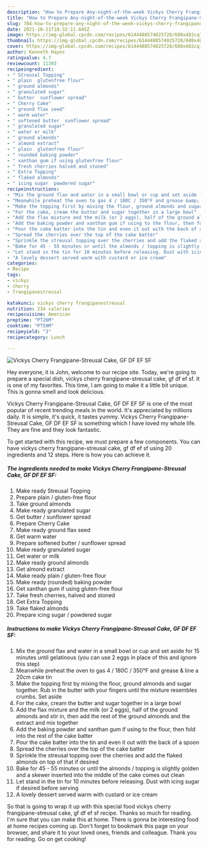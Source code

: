 ```yaml
---
description: "How to Prepare Any-night-of-the-week Vickys Cherry Frangipane-Streusal Cake, GF DF EF SF"
title: "How to Prepare Any-night-of-the-week Vickys Cherry Frangipane-Streusal Cake, GF DF EF SF"
slug: 784-how-to-prepare-any-night-of-the-week-vickys-cherry-frangipane-streusal-cake-gf-df-ef-sf
date: 2021-10-21T18:32:11.645Z
image: https://img-global.cpcdn.com/recipes/6144488574025728/680x482cq70/vickys-cherry-frangipane-streusal-cake-gf-df-ef-sf-recipe-main-photo.jpg
thumbnail: https://img-global.cpcdn.com/recipes/6144488574025728/680x482cq70/vickys-cherry-frangipane-streusal-cake-gf-df-ef-sf-recipe-main-photo.jpg
cover: https://img-global.cpcdn.com/recipes/6144488574025728/680x482cq70/vickys-cherry-frangipane-streusal-cake-gf-df-ef-sf-recipe-main-photo.jpg
author: Kenneth Hayes
ratingvalue: 4.7
reviewcount: 11393
recipeingredient:
- " Streusal Topping"
- " plain  glutenfree flour"
- " ground almonds"
- " granulated sugar"
- " butter  sunflower spread"
- " Cherry Cake"
- " ground flax seed"
- " warm water"
- " softened butter  sunflower spread"
- " granulated sugar"
- " water or milk"
- " ground almonds"
- " almond extract"
- " plain  glutenfree flour"
- " rounded baking powder"
- " xanthan gum if using glutenfree flour"
- " fresh cherries halved and stoned"
- " Extra Topping"
- " flaked almonds"
- " icing sugar  powdered sugar"
recipeinstructions:
- "Mix the ground flax and water in a small bowl or cup and set aside for 15 minutes until gelatinous (you can use 2 eggs in place of this and ignore this step)"
- "Meanwhile preheat the oven to gas 4 / 180C / 350°F and grease &amp; line a 20cm cake tin"
- "Make the topping first by mixing the flour, ground almonds and sugar together. Rub in the butter with your fingers until the mixture resembles crumbs. Set aside"
- "For the cake, cream the butter and sugar together in a large bowl"
- "Add the flax mixture and the milk (or 2 eggs), half of the ground almonds and stir in, then add the rest of the ground almonds and the extract and mix together"
- "Add the baking powder and xanthan gum if using to the flour, then fold into the rest of the cake batter"
- "Pour the cake batter into the tin and even it out with the back of a spoon"
- "Spread the cherries over the top of the cake batter"
- "Sprinkle the streusal topping over the cherries and add the flaked almonds on top of that if desired"
- "Bake for 45 - 55 minutes or until the almonds / topping is slightly golden and a skewer inserted into the middle of the cake comes out clean"
- "Let stand in the tin for 10 minutes before releasing. Dust with icing sugar if desired before serving"
- "A lovely dessert served warm with custard or ice cream"
categories:
- Recipe
tags:
- vickys
- cherry
- frangipanestreusal

katakunci: vickys cherry frangipanestreusal 
nutrition: 234 calories
recipecuisine: American
preptime: "PT26M"
cooktime: "PT59M"
recipeyield: "3"
recipecategory: Lunch

---
```



![Vickys Cherry Frangipane-Streusal Cake, GF DF EF SF](https://img-global.cpcdn.com/recipes/6144488574025728/680x482cq70/vickys-cherry-frangipane-streusal-cake-gf-df-ef-sf-recipe-main-photo.jpg)

Hey everyone, it is John, welcome to our recipe site. Today, we're going to prepare a special dish, vickys cherry frangipane-streusal cake, gf df ef sf. It is one of my favorites. This time, I am going to make it a little bit unique. This is gonna smell and look delicious.

Vickys Cherry Frangipane-Streusal Cake, GF DF EF SF is one of the most popular of recent trending meals in the world. It's appreciated by millions daily. It is simple, it's quick, it tastes yummy. Vickys Cherry Frangipane-Streusal Cake, GF DF EF SF is something which I have loved my whole life. They are fine and they look fantastic.




To get started with this recipe, we must prepare a few components. You can have vickys cherry frangipane-streusal cake, gf df ef sf using 20 ingredients and 12 steps. Here is how you can achieve it.

<!--inarticleads1-->

##### The ingredients needed to make Vickys Cherry Frangipane-Streusal Cake, GF DF EF SF:

1. Make ready  Streusal Topping
1. Prepare  plain / gluten-free flour
1. Take  ground almonds
1. Make ready  granulated sugar
1. Get  butter / sunflower spread
1. Prepare  Cherry Cake
1. Make ready  ground flax seed
1. Get  warm water
1. Prepare  softened butter / sunflower spread
1. Make ready  granulated sugar
1. Get  water or milk
1. Make ready  ground almonds
1. Get  almond extract
1. Make ready  plain / gluten-free flour
1. Make ready  (rounded) baking powder
1. Get  xanthan gum if using gluten-free flour
1. Take  fresh cherries, halved and stoned
1. Get  Extra Topping
1. Take  flaked almonds
1. Prepare  icing sugar / powdered sugar




<!--inarticleads2-->

##### Instructions to make Vickys Cherry Frangipane-Streusal Cake, GF DF EF SF:

1. Mix the ground flax and water in a small bowl or cup and set aside for 15 minutes until gelatinous (you can use 2 eggs in place of this and ignore this step)
1. Meanwhile preheat the oven to gas 4 / 180C / 350°F and grease &amp; line a 20cm cake tin
1. Make the topping first by mixing the flour, ground almonds and sugar together. Rub in the butter with your fingers until the mixture resembles crumbs. Set aside
1. For the cake, cream the butter and sugar together in a large bowl
1. Add the flax mixture and the milk (or 2 eggs), half of the ground almonds and stir in, then add the rest of the ground almonds and the extract and mix together
1. Add the baking powder and xanthan gum if using to the flour, then fold into the rest of the cake batter
1. Pour the cake batter into the tin and even it out with the back of a spoon
1. Spread the cherries over the top of the cake batter
1. Sprinkle the streusal topping over the cherries and add the flaked almonds on top of that if desired
1. Bake for 45 - 55 minutes or until the almonds / topping is slightly golden and a skewer inserted into the middle of the cake comes out clean
1. Let stand in the tin for 10 minutes before releasing. Dust with icing sugar if desired before serving
1. A lovely dessert served warm with custard or ice cream




So that is going to wrap it up with this special food vickys cherry frangipane-streusal cake, gf df ef sf recipe. Thanks so much for reading. I'm sure that you can make this at home. There is gonna be interesting food at home recipes coming up. Don't forget to bookmark this page on your browser, and share it to your loved ones, friends and colleague. Thank you for reading. Go on get cooking!
